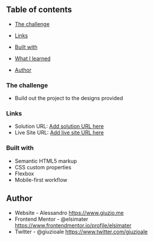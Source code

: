 ## Table of contents

- [The challenge](#the-challenge)
- [Links](#links)

- [Built with](#built-with)
- [What I learned](#what-i-learned)
- [Author](#author)

### The challenge

- Build out the project to the designs provided

### Links

- Solution URL: [Add solution URL here](https://your-solution-url.com)
- Live Site URL: [Add live site URL here](https://your-live-site-url.com)

### Built with

- Semantic HTML5 markup
- CSS custom properties
- Flexbox
- Mobile-first workflow

## Author

- Website - Alessandro https://www.giuzio.me
- Frontend Mentor - @elsimater https://www.frontendmentor.io/profile/elsimater
- Twitter - @giuzioale https://www.twitter.com/giuzioale
